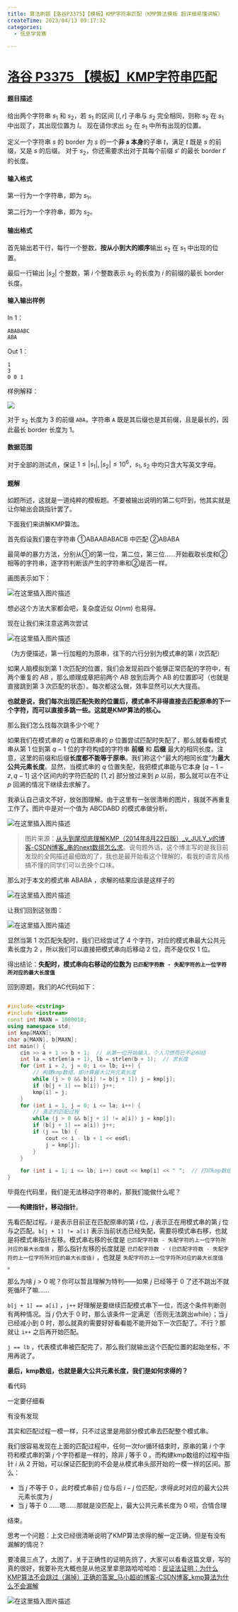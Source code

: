 ```yaml
---
title: 算法刷题【洛谷P3375】【模板】KMP字符串匹配（KMP算法模板 超详细易懂讲解）
createTime: 2023/04/13 09:17:32
categories:
  - 信息学竞赛

---
```


# [洛谷 P3375 【模板】KMP字符串匹配](https://www.luogu.com.cn/problem/P)

#### 题目描述

给出两个字符串 $s_1$ 和 $s_2$，若 $s_1$ 的区间 $[l, r]$ 子串与 $s_2$ 完全相同，则称 $s_2$ 在 $s_1$ 中出现了，其出现位置为 $l$。
现在请你求出 $s_2$ 在 $s_1$ 中所有出现的位置。

定义一个字符串 $s$ 的 border 为 $s$ 的一个**非 $s$ 本身**的子串 $t$，满足 $t$ 既是 $s$ 的前缀，又是 $s$ 的后缀。
对于 $s_2$，你还需要求出对于其每个前缀 $s'$ 的最长 border $t'$ 的长度。

#### 输入格式

第一行为一个字符串，即为 $s_1$。

第二行为一个字符串，即为 $s_2$。

#### 输出格式

首先输出若干行，每行一个整数，**按从小到大的顺序**输出 $s_2$ 在 $s_1$ 中出现的位置。

最后一行输出 $|s_2|$ 个整数，第 $i$ 个整数表示 $s_2$ 的长度为 $i$ 的前缀的最长 border 长度。

#### 输入输出样例

In 1：

```
ABABABC
ABA
```

Out 1：

```
1
3
0 0 1
```

样例解释：

![](../images/80197f68659f64a3842ee29851b4f847.png)

对于 $s_2$ 长度为 $3$ 的前缀 `ABA`，字符串 `A` 既是其后缀也是其前缀，且是最长的，因此最长 border 长度为 $1$。

#### 数据范围

对于全部的测试点，保证 $1 \leq |s_1|,|s_2| \leq 10^6$，$s_1, s_2$ 中均只含大写英文字母。

#### 题解

如题所述，这就是一道纯粹的模板题。不要被输出说明的第二句吓到，他其实就是让你输出会跳指针罢了。

下面我们来讲解KMP算法。

首先假设我们要在字符串 ①ABAABABACB 中匹配 ②ABABA

最简单的暴力方法，分别从①的第一位，第二位，第三位……开始截取长度和②相等的字符串，逐字符判断该产生的字符串和②是否一样。

画图表示如下：

![在这里插入图片描述](../images/d5c91d9144106cd1b40b30127a52ebe9.png)

想必这个方法大家都会吧，复杂度近似 $O(nm)$ 也易得。

现在让我们来注意这两次尝试

![在这里插入图片描述](../images/3383c250e17e5a46fd853d5fb31f9681.png)

（为方便描述，第一行加粗的为原串，往下的六行分别为模式串的第 $i$ 次匹配）

如果人脑模拟到第 $1$ 次匹配的位置，我们会发现前四个能够正常匹配的字符中，有两个重复的 AB ，那么顺理成章把前两个 AB 放到后两个 AB 的位置即可（也就是直接跳到第 $3$ 次匹配的状态）。每次都这么做，效率显然可以大大提高。

**也就是说，我们每次出现匹配失败的位置后，模式串不非得直接去匹配原串的下一个字符，而可以直接多跳一些。这就是KMP算法的核心。**

那么我们怎么找每次跳多少个呢？

如果我们在模式串的 $q$ 位置和原串的 $p$ 位置尝试匹配时失配了，那么就看看模式串从第 $1$ 位到第 $q - 1$ 位的字符构成的字符串 **前缀** 和 **后缀** 最大的相同长度。注意，这里的前缀和后缀**长度都不能等于原串**。我们称这个“最大的相同长度”为**最大公共元素长度**。显然，当模式串的 $q$ 位置失配，我把模式串能与它本身 $[q-1-z, q-1]$ 这个区间内的字符匹配的 $[1,z]$ 部分放过来到 $p$ 以前，那么就可以在不让 $p$ 回溯的情况下继续去求解了。

我承认自己语文不好，放张图理解。由于这里有一张很清晰的图片，我就不再重复工作了。图片中是对一个值为 ABCDABD 的模式串做分析。

![在这里插入图片描述](../images/4abea738408b8514093ac0484a93652d.png)

> 图片来源：[从头到尾彻底理解KMP（2014年8月22日版）_v_JULY_v的博客-CSDN博客_串的next数组怎么求](https://blog.csdn.net/v_JULY_v/article/details/7041827)。说句题外话，这个博主写的是我目前发现的全网描述最细致的了，我也是最开始看这个理解的，看我的语言风格搞不懂的同学们可以去换个口味。

那么对于本文的模式串 ABABA ，求解的结果应该是这样子的

![在这里插入图片描述](../images/0f05fe5ac392425fac229a2eb3d7e6c8.png)

让我们回到这张图：

![在这里插入图片描述](../images/3383c250e17e5a46fd853d5fb31f9681.png)

显然当第 $1$ 次匹配失配时，我们已经尝试了 $4$ 个字符，对应的模式串最大公共元素长度为 $2$ ，所以我们可以直接把模式串向后移动 $2$ 位，而不是仅仅 $1$ 位。

得出结论：**失配时，模式串向右移动的位数为 `已匹配字符数 - 失配字符的上一位字符所对应的最大长度值`**

回到原题，我们的AC代码如下：

```cpp

#include <cstring>
#include <iostream>
const int MAXN = 1000010;
using namespace std;
int kmp[MAXN];
char a[MAXN], b[MAXN];
int main() {
    cin >> a + 1 >> b + 1;  // 从第一位开始输入，个人习惯而已不必纠结
    int la = strlen(a + 1), lb = strlen(b + 1);  // 求长度
    for (int i = 2, j = 0; i <= lb; i++) {
        // 构建kmp数组，即计算最大公共元素长度
        while (j > 0 && b[i] != b[j + 1]) j = kmp[j];
        if (b[j + 1] == b[i]) j++;
        kmp[i] = j;
    }
    for (int i = 1, j = 0; i <= la; i++) {
        // 真正的匹配过程
        while (j > 0 && b[j + 1] != a[i]) j = kmp[j];
        if (b[j + 1] == a[i]) j++;
        if (j == lb) {
            cout << i - lb + 1 << endl;
            j = kmp[j];
        }
    }

    for (int i = 1; i <= lb; i++) cout << kmp[i] << " ";  // 打印kmp数组
}
```

毕竟在代码里，我们是无法移动字符串的，那我们能做什么呢？

——**构建指针，移动指针**。

先看匹配过程。$i$ 是表示目前正在匹配原串的第 $i$ 位，$j$ 表示正在用模式串的第 $j$ 位与之匹配。`b[j + 1] != a[i]` 表示当前状态已经失配，需要将模式串右移，也就是将模式串指针左移。模式串右移的长度是 `已匹配字符数 - 失配字符的上一位字符所对应的最大长度值` ，那么指针左移的长度就是 `已匹配字符数 - (已匹配字符数 - 失配字符的上一位字符所对应的最大长度值)` ，也就是 `失配字符的上一位字符所对应的最大长度值` 。

那么为啥 $j>0$ 呢？你可以暂且理解为特判——如果 $j$ 已经等于 $0$ 了还不跳出不就死循环了嘛……

`b[j + 1] == a[i]` ，`j++` 好理解是要继续匹配模式串下一位，而这个条件判断则有两种情况。当 $j$ 仍大于 $0$ 时，那么该条件一定满足（否则无法跳出while）；当 $j$ 已经减小到 $0$ 时，那么就真的需要好好看看能不能开始下一次匹配了。不行？那就让 `i++` 之后再开始匹配。

`j == lb` ，代表模式串被匹配完了，那么我们就输出这个匹配位置的起始坐标，不用再说了。

**最后，kmp数组，也就是最大公共元素长度，我们是如何求得的？**

看代码

一定要仔细看

有没有发现

其实和匹配过程一模一样，只不过这里是用部分模式串去匹配整个模式串。

我们很容易发现在上面的匹配过程中，任何一次for循环结束时，原串的第 $i$ 个字符和模式串的第 $j$ 个字符都是一样的，除非 $j$ 等于 $0$ 。而构建kmp数组的过程中指针 $i$ 从 $2$ 开始，可以保证匹配到的不会是从模式串头部开始的一模一样的区间。那么：

- 当 $j$ 不等于 $0$ ，此时模式串前 $j$ 位与后 $i-j$ 位匹配，求得此时对应的最大公共元素长度为 $j$
- 当 $j$ 等于 $0$ ……嗯……那就是没匹配上，最大公共元素长度为 $0$ 呗，合情合理

结束。

思考一个问题：上文已经很清晰说明了KMP算法求得的解一定正确，但是有没有漏解的情况？

要凌晨三点了，太困了，关于正确性的证明先鸽了，大家可以看看这篇文章，写的真的很好，我要补充大概也是从他这里拿思路哈哈哈哈：[反证法证明：为什么KMP算法不会跳过（漏掉）正确的答案_马小超i的博客-CSDN博客_kmp算法为什么不会漏解](https://blog.csdn.net/qq_21989927/article/details/109520767)

![在这里插入图片描述](../images/b749b97afa22191adbd3c0a0909b14c4.png)

